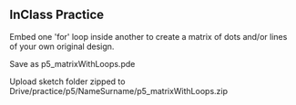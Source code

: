 
## InClass Practice

Embed one 'for' loop inside another to create a matrix of dots and/or lines of your own original design.

Save as p5_matrixWithLoops.pde

Upload sketch folder zipped to Drive/practice/p5/NameSurname/p5_matrixWithLoops.zip


